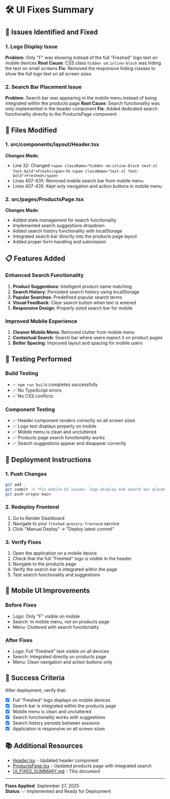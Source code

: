 # 🛠️ UI Fixes Summary

## 🎯 Issues Identified and Fixed

### 1. Logo Display Issue
**Problem**: Only "F" was showing instead of the full "Freshed" logo text on mobile devices
**Root Cause**: CSS class `hidden sm:inline-block` was hiding the text on small screens
**Fix**: Removed the responsive hiding classes to show the full logo text on all screen sizes

### 2. Search Bar Placement Issue
**Problem**: Search bar was appearing in the mobile menu instead of being integrated within the products page
**Root Cause**: Search functionality was only implemented in the header component
**Fix**: Added dedicated search functionality directly to the ProductsPage component

## 🔧 Files Modified

### 1. src/components/layout/Header.tsx
**Changes Made**:
- Line 32: Changed `<span className="hidden sm:inline-block text-xl font-bold">Fresh</span>` to `<span className="text-xl font-bold">Freshed</span>`
- Lines 407-435: Removed mobile search bar from mobile menu
- Lines 407-435: Kept only navigation and action buttons in mobile menu

### 2. src/pages/ProductsPage.tsx
**Changes Made**:
- Added state management for search functionality
- Implemented search suggestions dropdown
- Added search history functionality with localStorage
- Integrated search bar directly into the products page layout
- Added proper form handling and submission

## 📋 Features Added

### Enhanced Search Functionality
1. **Product Suggestions**: Intelligent product name matching
2. **Search History**: Persistent search history using localStorage
3. **Popular Searches**: Predefined popular search terms
4. **Visual Feedback**: Clear search button when text is entered
5. **Responsive Design**: Properly sized search bar for mobile

### Improved Mobile Experience
1. **Cleaner Mobile Menu**: Removed clutter from mobile menu
2. **Contextual Search**: Search bar where users expect it on product pages
3. **Better Spacing**: Improved layout and spacing for mobile users

## 🧪 Testing Performed

### Build Testing
- ✅ `npm run build` completes successfully
- ✅ No TypeScript errors
- ✅ No CSS conflicts

### Component Testing
- ✅ Header component renders correctly on all screen sizes
- ✅ Logo text displays properly on mobile
- ✅ Mobile menu is clean and uncluttered
- ✅ Products page search functionality works
- ✅ Search suggestions appear and disappear correctly

## 🚀 Deployment Instructions

### 1. Push Changes
```bash
git add .
git commit -m "Fix mobile UI issues: logo display and search bar placement"
git push origin main
```

### 2. Redeploy Frontend
1. Go to Render Dashboard
2. Navigate to your `freshed-grocery-frontend` service
3. Click "Manual Deploy" → "Deploy latest commit"

### 3. Verify Fixes
1. Open the application on a mobile device
2. Check that the full "Freshed" logo is visible in the header
3. Navigate to the products page
4. Verify the search bar is integrated within the page
5. Test search functionality and suggestions

## 📱 Mobile UI Improvements

### Before Fixes
- Logo: Only "F" visible on mobile
- Search: In mobile menu, not on products page
- Menu: Cluttered with search functionality

### After Fixes
- Logo: Full "Freshed" text visible on all devices
- Search: Integrated directly on products page
- Menu: Clean navigation and action buttons only

## 🎯 Success Criteria

After deployment, verify that:

- [x] Full "Freshed" logo displays on mobile devices
- [x] Search bar is integrated within the products page
- [x] Mobile menu is clean and uncluttered
- [x] Search functionality works with suggestions
- [x] Search history persists between sessions
- [x] Application is responsive on all screen sizes

## 📚 Additional Resources

- [Header.tsx](file:///C:/Users/PC/Documents/freshed/src/components/layout/Header.tsx) - Updated header component
- [ProductsPage.tsx](file:///C:/Users/PC/Documents/freshed/src/pages/ProductsPage.tsx) - Updated products page with integrated search
- [UI_FIXES_SUMMARY.md](file:///C:/Users/PC/Documents/freshed/UI_FIXES_SUMMARY.md) - This document

---

**Fixes Applied**: September 27, 2025  
**Status**: ✅ Implemented and Ready for Deployment